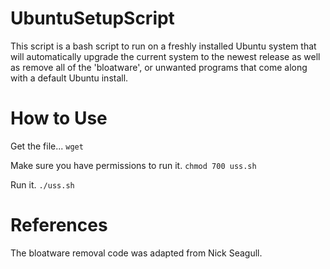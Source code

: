 # UbuntuSetupScript
This script is a bash script to run on a freshly installed Ubuntu system that will automatically upgrade the current system to the newest release as well as remove all of the 'bloatware', or unwanted programs that come along with a default Ubuntu install. 

# How to Use
Get the file...
`wget `

Make sure you have permissions to run it. 
`chmod 700 uss.sh`

Run it.
`./uss.sh`

# References
The bloatware removal code was adapted from Nick Seagull. 